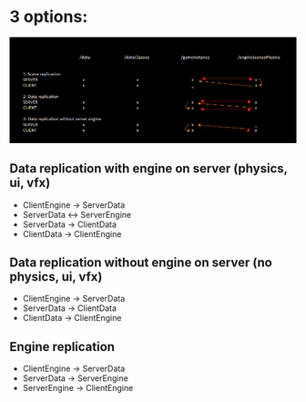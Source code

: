 



# 3 options:


![Alt text](image.png)


## Data replication with engine on server (physics, ui, vfx)
- ClientEngine -> ServerData
- ServerData <-> ServerEngine
- ServerData -> ClientData
- ClientData -> ClientEngine

## Data replication without engine on server (no physics, ui, vfx)
- ClientEngine -> ServerData
- ServerData -> ClientData
- ClientData -> ClientEngine

## Engine replication
- ClientEngine -> ServerData
- ServerData -> ServerEngine
- ServerEngine -> ClientEngine

